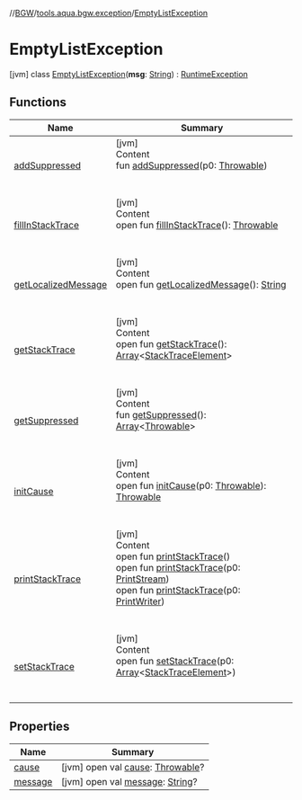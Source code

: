 //[BGW](../../../index.md)/[tools.aqua.bgw.exception](../index.md)/[EmptyListException](index.md)



# EmptyListException  
 [jvm] class [EmptyListException](index.md)(**msg**: [String](https://kotlinlang.org/api/latest/jvm/stdlib/kotlin/-string/index.html)) : [RuntimeException](https://docs.oracle.com/javase/8/docs/api/java/lang/RuntimeException.html)   


## Functions  
  
|  Name |  Summary | 
|---|---|
| <a name="kotlin/Throwable/addSuppressed/#kotlin.Throwable/PointingToDeclaration/"></a>[addSuppressed](../-empty-stack-exception/index.md#282858770%2FFunctions%2F-1902411840)| <a name="kotlin/Throwable/addSuppressed/#kotlin.Throwable/PointingToDeclaration/"></a>[jvm]  <br>Content  <br>fun [addSuppressed](../-empty-stack-exception/index.md#282858770%2FFunctions%2F-1902411840)(p0: [Throwable](https://kotlinlang.org/api/latest/jvm/stdlib/kotlin/-throwable/index.html))  <br><br><br>|
| <a name="kotlin/Throwable/fillInStackTrace/#/PointingToDeclaration/"></a>[fillInStackTrace](../-empty-stack-exception/index.md#-1102069925%2FFunctions%2F-1902411840)| <a name="kotlin/Throwable/fillInStackTrace/#/PointingToDeclaration/"></a>[jvm]  <br>Content  <br>open fun [fillInStackTrace](../-empty-stack-exception/index.md#-1102069925%2FFunctions%2F-1902411840)(): [Throwable](https://kotlinlang.org/api/latest/jvm/stdlib/kotlin/-throwable/index.html)  <br><br><br>|
| <a name="kotlin/Throwable/getLocalizedMessage/#/PointingToDeclaration/"></a>[getLocalizedMessage](../-empty-stack-exception/index.md#1043865560%2FFunctions%2F-1902411840)| <a name="kotlin/Throwable/getLocalizedMessage/#/PointingToDeclaration/"></a>[jvm]  <br>Content  <br>open fun [getLocalizedMessage](../-empty-stack-exception/index.md#1043865560%2FFunctions%2F-1902411840)(): [String](https://kotlinlang.org/api/latest/jvm/stdlib/kotlin/-string/index.html)  <br><br><br>|
| <a name="kotlin/Throwable/getStackTrace/#/PointingToDeclaration/"></a>[getStackTrace](../-empty-stack-exception/index.md#2050903719%2FFunctions%2F-1902411840)| <a name="kotlin/Throwable/getStackTrace/#/PointingToDeclaration/"></a>[jvm]  <br>Content  <br>open fun [getStackTrace](../-empty-stack-exception/index.md#2050903719%2FFunctions%2F-1902411840)(): [Array](https://kotlinlang.org/api/latest/jvm/stdlib/kotlin/-array/index.html)<[StackTraceElement](https://docs.oracle.com/javase/8/docs/api/java/lang/StackTraceElement.html)>  <br><br><br>|
| <a name="kotlin/Throwable/getSuppressed/#/PointingToDeclaration/"></a>[getSuppressed](../-empty-stack-exception/index.md#672492560%2FFunctions%2F-1902411840)| <a name="kotlin/Throwable/getSuppressed/#/PointingToDeclaration/"></a>[jvm]  <br>Content  <br>fun [getSuppressed](../-empty-stack-exception/index.md#672492560%2FFunctions%2F-1902411840)(): [Array](https://kotlinlang.org/api/latest/jvm/stdlib/kotlin/-array/index.html)<[Throwable](https://kotlinlang.org/api/latest/jvm/stdlib/kotlin/-throwable/index.html)>  <br><br><br>|
| <a name="kotlin/Throwable/initCause/#kotlin.Throwable/PointingToDeclaration/"></a>[initCause](../-empty-stack-exception/index.md#-418225042%2FFunctions%2F-1902411840)| <a name="kotlin/Throwable/initCause/#kotlin.Throwable/PointingToDeclaration/"></a>[jvm]  <br>Content  <br>open fun [initCause](../-empty-stack-exception/index.md#-418225042%2FFunctions%2F-1902411840)(p0: [Throwable](https://kotlinlang.org/api/latest/jvm/stdlib/kotlin/-throwable/index.html)): [Throwable](https://kotlinlang.org/api/latest/jvm/stdlib/kotlin/-throwable/index.html)  <br><br><br>|
| <a name="kotlin/Throwable/printStackTrace/#/PointingToDeclaration/"></a>[printStackTrace](../-empty-stack-exception/index.md#-1769529168%2FFunctions%2F-1902411840)| <a name="kotlin/Throwable/printStackTrace/#/PointingToDeclaration/"></a>[jvm]  <br>Content  <br>open fun [printStackTrace](../-empty-stack-exception/index.md#-1769529168%2FFunctions%2F-1902411840)()  <br>open fun [printStackTrace](../-empty-stack-exception/index.md#1841853697%2FFunctions%2F-1902411840)(p0: [PrintStream](https://docs.oracle.com/javase/8/docs/api/java/io/PrintStream.html))  <br>open fun [printStackTrace](../-empty-stack-exception/index.md#1175535278%2FFunctions%2F-1902411840)(p0: [PrintWriter](https://docs.oracle.com/javase/8/docs/api/java/io/PrintWriter.html))  <br><br><br>|
| <a name="kotlin/Throwable/setStackTrace/#kotlin.Array[java.lang.StackTraceElement]/PointingToDeclaration/"></a>[setStackTrace](../-empty-stack-exception/index.md#2135801318%2FFunctions%2F-1902411840)| <a name="kotlin/Throwable/setStackTrace/#kotlin.Array[java.lang.StackTraceElement]/PointingToDeclaration/"></a>[jvm]  <br>Content  <br>open fun [setStackTrace](../-empty-stack-exception/index.md#2135801318%2FFunctions%2F-1902411840)(p0: [Array](https://kotlinlang.org/api/latest/jvm/stdlib/kotlin/-array/index.html)<[StackTraceElement](https://docs.oracle.com/javase/8/docs/api/java/lang/StackTraceElement.html)>)  <br><br><br>|


## Properties  
  
|  Name |  Summary | 
|---|---|
| <a name="tools.aqua.bgw.exception/EmptyListException/cause/#/PointingToDeclaration/"></a>[cause](index.md#1004028388%2FProperties%2F-1902411840)| <a name="tools.aqua.bgw.exception/EmptyListException/cause/#/PointingToDeclaration/"></a> [jvm] open val [cause](index.md#1004028388%2FProperties%2F-1902411840): [Throwable](https://kotlinlang.org/api/latest/jvm/stdlib/kotlin/-throwable/index.html)?   <br>|
| <a name="tools.aqua.bgw.exception/EmptyListException/message/#/PointingToDeclaration/"></a>[message](index.md#1768753158%2FProperties%2F-1902411840)| <a name="tools.aqua.bgw.exception/EmptyListException/message/#/PointingToDeclaration/"></a> [jvm] open val [message](index.md#1768753158%2FProperties%2F-1902411840): [String](https://kotlinlang.org/api/latest/jvm/stdlib/kotlin/-string/index.html)?   <br>|

